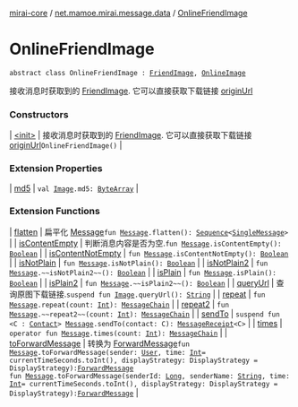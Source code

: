 [mirai-core](../../index.md) / [net.mamoe.mirai.message.data](../index.md) / [OnlineFriendImage](./index.md)

# OnlineFriendImage

`abstract class OnlineFriendImage : `[`FriendImage`](../-friend-image/index.md)`, `[`OnlineImage`](../-online-image/index.md)

接收消息时获取到的 [FriendImage](../-friend-image/index.md). 它可以直接获取下载链接 [originUrl](../-online-image/origin-url.md)

### Constructors

| [&lt;init&gt;](-init-.md) | 接收消息时获取到的 [FriendImage](../-friend-image/index.md). 它可以直接获取下载链接 [originUrl](../-online-image/origin-url.md)`OnlineFriendImage()` |

### Extension Properties

| [md5](../md5.md) | `val `[`Image`](../-image/index.md)`.md5: `[`ByteArray`](https://kotlinlang.org/api/latest/jvm/stdlib/kotlin/-byte-array/index.html) |

### Extension Functions

| [flatten](../flatten.md) | 扁平化 [Message](../-message/index.md)`fun `[`Message`](../-message/index.md)`.flatten(): `[`Sequence`](https://kotlinlang.org/api/latest/jvm/stdlib/kotlin.sequences/-sequence/index.html)`<`[`SingleMessage`](../-single-message/index.md)`>` |
| [isContentEmpty](../is-content-empty.md) | 判断消息内容是否为空.`fun `[`Message`](../-message/index.md)`.isContentEmpty(): `[`Boolean`](https://kotlinlang.org/api/latest/jvm/stdlib/kotlin/-boolean/index.html) |
| [isContentNotEmpty](../is-content-not-empty.md) | `fun `[`Message`](../-message/index.md)`.isContentNotEmpty(): `[`Boolean`](https://kotlinlang.org/api/latest/jvm/stdlib/kotlin/-boolean/index.html) |
| [isNotPlain](../is-not-plain.md) | `fun `[`Message`](../-message/index.md)`.isNotPlain(): `[`Boolean`](https://kotlinlang.org/api/latest/jvm/stdlib/kotlin/-boolean/index.html) |
| [isNotPlain2](../is-not-plain2.md) | `fun `[`Message`](../-message/index.md)`.~~isNotPlain2~~(): `[`Boolean`](https://kotlinlang.org/api/latest/jvm/stdlib/kotlin/-boolean/index.html) |
| [isPlain](../is-plain.md) | `fun `[`Message`](../-message/index.md)`.isPlain(): `[`Boolean`](https://kotlinlang.org/api/latest/jvm/stdlib/kotlin/-boolean/index.html) |
| [isPlain2](../is-plain2.md) | `fun `[`Message`](../-message/index.md)`.~~isPlain2~~(): `[`Boolean`](https://kotlinlang.org/api/latest/jvm/stdlib/kotlin/-boolean/index.html) |
| [queryUrl](../query-url.md) | 查询原图下载链接.`suspend fun `[`Image`](../-image/index.md)`.queryUrl(): `[`String`](https://kotlinlang.org/api/latest/jvm/stdlib/kotlin/-string/index.html) |
| [repeat](../repeat.md) | `fun `[`Message`](../-message/index.md)`.repeat(count: `[`Int`](https://kotlinlang.org/api/latest/jvm/stdlib/kotlin/-int/index.html)`): `[`MessageChain`](../-message-chain/index.md) |
| [repeat2](../repeat2.md) | `fun `[`Message`](../-message/index.md)`.~~repeat2~~(count: `[`Int`](https://kotlinlang.org/api/latest/jvm/stdlib/kotlin/-int/index.html)`): `[`MessageChain`](../-message-chain/index.md) |
| [sendTo](../send-to.md) | `suspend fun <C : `[`Contact`](../../net.mamoe.mirai.contact/-contact/index.md)`> `[`Message`](../-message/index.md)`.sendTo(contact: C): `[`MessageReceipt`](../../net.mamoe.mirai.message/-message-receipt/index.md)`<C>` |
| [times](../times.md) | `operator fun `[`Message`](../-message/index.md)`.times(count: `[`Int`](https://kotlinlang.org/api/latest/jvm/stdlib/kotlin/-int/index.html)`): `[`MessageChain`](../-message-chain/index.md) |
| [toForwardMessage](../to-forward-message.md) | 转换为 [ForwardMessage](../-forward-message/index.md)`fun `[`Message`](../-message/index.md)`.toForwardMessage(sender: `[`User`](../../net.mamoe.mirai.contact/-user/index.md)`, time: `[`Int`](https://kotlinlang.org/api/latest/jvm/stdlib/kotlin/-int/index.html)` = currentTimeSeconds.toInt(), displayStrategy: DisplayStrategy = DisplayStrategy): `[`ForwardMessage`](../-forward-message/index.md)<br>`fun `[`Message`](../-message/index.md)`.toForwardMessage(senderId: `[`Long`](https://kotlinlang.org/api/latest/jvm/stdlib/kotlin/-long/index.html)`, senderName: `[`String`](https://kotlinlang.org/api/latest/jvm/stdlib/kotlin/-string/index.html)`, time: `[`Int`](https://kotlinlang.org/api/latest/jvm/stdlib/kotlin/-int/index.html)` = currentTimeSeconds.toInt(), displayStrategy: DisplayStrategy = DisplayStrategy): `[`ForwardMessage`](../-forward-message/index.md) |

